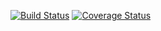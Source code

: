 [![Build Status](https://drone.io/github.com/kego/system/status.png)](https://drone.io/github.com/kego/system/latest)
[![Coverage Status](https://coveralls.io/repos/kego/system/badge.svg)](https://coveralls.io/r/kego/system)